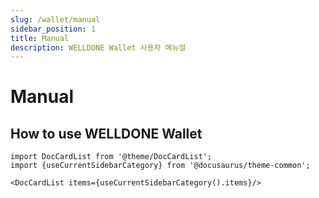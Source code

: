 ```yaml
---
slug: /wallet/manual
sidebar_position: 1
title: Manual
description: WELLDONE Wallet 사용자 메뉴얼
---
```


# Manual

## How to use WELLDONE Wallet

```mdx-code-block
import DocCardList from '@theme/DocCardList';
import {useCurrentSidebarCategory} from '@docusaurus/theme-common';

<DocCardList items={useCurrentSidebarCategory().items}/>
```

